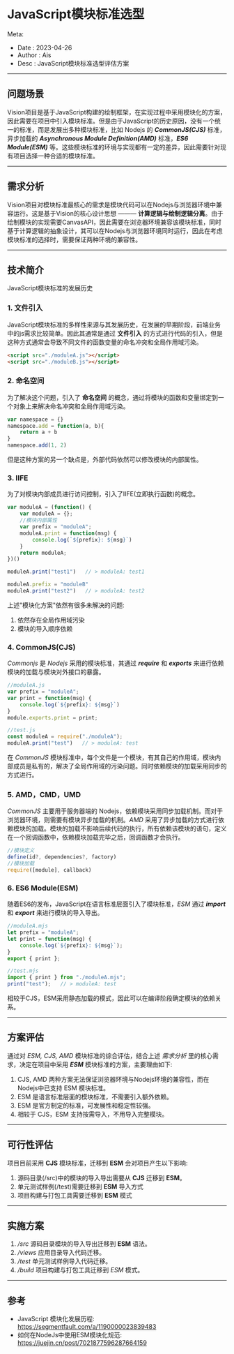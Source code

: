 # JavaScript模块标准选型

Meta:
* Date : 2023-04-26
* Author : Ais
* Desc : JavaScript模块标准选型评估方案

--------------------------------------------------
## 问题场景
Vision项目是基于JavaScript构建的绘制框架，在实现过程中采用模块化的方案，因此需要在项目中引入模块标准。但是由于JavaScript的历史原因，没有一个统一的标准，而是发展出多种模块标准，比如 Nodejs 的 ***CommonJS(CJS)*** 标准，异步加载的 ***Asynchronous Module Definition(AMD)*** 标准，***ES6 Module(ESM)*** 等。这些模块标准的环境与实现都有一定的差异，因此需要针对现有项目选择一种合适的模块标准。

--------------------------------------------------
## 需求分析
Vision项目对模块标准最核心的需求是模块代码可以在Nodejs与浏览器环境中兼容运行。这是基于Vision的核心设计思想 ——— **计算逻辑与绘制逻辑分离**。由于绘制模块的实现需要CanvasAPI，因此需要在浏览器环境兼容该模块标准，同时基于计算逻辑的抽象设计，其可以在Nodejs与浏览器环境同时运行，因此在考虑模块标准的选择时，需要保证两种环境的兼容性。

--------------------------------------------------
## 技术简介
JavaScript模块标准的发展历史

### 1. **文件引入**
JavaScript模块标准的多样性来源与其发展历史，在发展的早期阶段，前端业务中的js需求比较简单。因此其通常是通过 **文件引入** 的方式进行代码的引入，但是这种方式通常会导致不同文件的函数变量的命名冲突和全局作用域污染。
```html
<script src="./moduleA.js"></script>
<script src="./moduleB.js"></script>
```

### 2. **命名空间**
为了解决这个问题，引入了 **命名空间** 的概念，通过将模块的函数和变量绑定到一个对象上来解决命名冲突和全局作用域污染。
```js
var namespace = {}
namespace.add = function(a, b){ 
    return a + b 
}
namespace.add(1, 2)
```
但是这种方案的另一个缺点是，外部代码依然可以修改模块的内部属性。

### 3. **IIFE**
为了对模块内部成员进行访问控制，引入了IIFE(立即执行函数)的概念。
```js
var moduleA = (function() {
    var moduleA = {};
    //模块内部属性
    var prefix = "moduleA";
    moduleA.print = function(msg) {
        console.log(`${prefix}: ${msg}`)
    }
    return moduleA;
})()

moduleA.print("test1")   // > moduleA: test1

moduleA.prefix = "moduleB"
moduleA.print("test2")   // > moduleA: test2
```
上述"模块化方案"依然有很多未解决的问题:
1. 依然存在全局作用域污染
2. 模块的导入顺序依赖

### 4. **CommonJS(CJS)**
*Commonjs* 是 *Nodejs* 采用的模块标准，其通过 ***require*** 和 ***exports*** 来进行依赖模块的加载与模块对外接口的暴露。
```js
//moduleA.js
var prefix = "moduleA";
var print = function(msg) {
    console.log(`${prefix}: ${msg}`)
}
module.exports.print = print;

//test.js
const moduleA = require("./moduleA");
moduleA.print("test")   // > moduleA: test
```
在 *CommonJS* 模块标准中，每个文件是一个模块，有其自己的作用域，模块内部成员是私有的，解决了全局作用域的污染问题。同时依赖模块的加载采用同步的方式进行。

### 5. **AMD，CMD，UMD**
*CommonJS* 主要用于服务器端的 Nodejs，依赖模块采用同步加载机制。而对于浏览器环境，则需要有模块异步加载的机制。*AMD* 采用了异步加载的方式进行依赖模块的加载。模块的加载不影响后续代码的执行，所有依赖该模块的语句，定义在一个回调函数中，依赖模块加载完毕之后，回调函数才会执行。
```js
//模块定义
define(id?, dependencies?, factory)
//模块加载
require([module], callback)
```

### 6. ES6 Module(ESM)
随着ES6的发布，JavaScript在语言标准层面引入了模块标准，*ESM* 通过 ***import*** 和 ***export*** 来进行模块的导入导出。
```js
//moduleA.mjs
let prefix = "moduleA";
let print = function(msg) {
    console.log(`${prefix}: ${msg}`);
}
export { print };

//test.mjs
import { print } from "./moduleA.mjs";
print("test");   // > moduleA: test
```
相较于CJS，ESM采用静态加载的模式，因此可以在编译阶段确定模块的依赖关系。

--------------------------------------------------
## 方案评估
通过对 *ESM, CJS, AMD* 模块标准的综合评估，结合上述 *需求分析* 里的核心需求，决定在项目中采用 ***ESM*** 模块标准的方案，主要理由如下:
1. CJS, AMD 两种方案无法保证浏览器环境与Nodejs环境的兼容性，而在Nodejs中已支持 ESM 模块标准。
2. ESM 是语言标准层面的模块标准，不需要引入额外依赖。
3. ESM 是官方制定的标准，可发展性和稳定性较强。
4. 相较于 CJS，ESM 支持按需导入，不用导入完整模块。

--------------------------------------------------
## 可行性评估
项目目前采用 **CJS** 模块标准，迁移到 **ESM** 会对项目产生以下影响: 
1. 源码目录(/src)中的模块的导入导出需要从 **CJS** 迁移到 **ESM**。
2. 单元测试样例(/test)需要迁移到 **ESM** 导入方式 
3. 项目构建与打包工具需要迁移到 **ESM** 模式

--------------------------------------------------
## 实施方案
1. */src* 源码目录模块的导入导出迁移到 **ESM** 语法。
2. */views* 应用目录导入代码迁移。
3. */test* 单元测试样例导入代码迁移。
4. */build* 项目构建与打包工具迁移到 *ESM* 模式。

--------------------------------------------------
## 参考
* JavaScript 模块化发展历程: https://segmentfault.com/a/1190000023839483
* 如何在NodeJs中使用ESM模块化规范: https://juejin.cn/post/7021877596287664159

